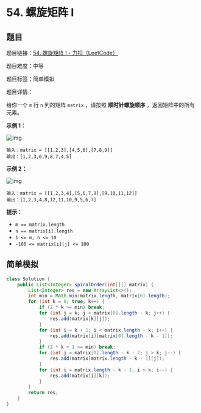 # 54. 螺旋矩阵 I

## 题目

题目链接：[54. 螺旋矩阵 I - 力扣（LeetCode）](https://leetcode.cn/problems/spiral-matrix/description/)

题目难度：中等

题目标签：简单模拟

题目详情：

给你一个 `m` 行 `n` 列的矩阵 `matrix` ，请按照 **顺时针螺旋顺序** ，返回矩阵中的所有元素。

**示例 1：**

![img](https://assets.leetcode.com/uploads/2020/11/13/spiral1.jpg)

```
输入：matrix = [[1,2,3],[4,5,6],[7,8,9]]
输出：[1,2,3,6,9,8,7,4,5]
```

**示例 2：**

![img](https://assets.leetcode.com/uploads/2020/11/13/spiral.jpg)

```
输入：matrix = [[1,2,3,4],[5,6,7,8],[9,10,11,12]]
输出：[1,2,3,4,8,12,11,10,9,5,6,7]
```

**提示：**

- `m == matrix.length`
- `n == matrix[i].length`
- `1 <= m, n <= 10`
- `-100 <= matrix[i][j] <= 100`



## 简单模拟

``` java
class Solution {
    public List<Integer> spiralOrder(int[][] matrix) {
        List<Integer> res = new ArrayList<>();
        int min = Math.min(matrix.length, matrix[0].length);
        for (int k = 0; true; k++) {
            if (2 * k >= min) break;
            for (int j = k; j < matrix[0].length - k; j++) {
                res.add(matrix[k][j]);
            }
            for (int i = k + 1; i < matrix.length - k; i++) {
                res.add(matrix[i][matrix[0].length - k - 1]);
            }
            if (2 * k + 1 >= min) break;
            for (int j = matrix[0].length - k - 2; j > k; j--) {
                res.add(matrix[matrix.length - k - 1][j]);
            }
            for (int i = matrix.length - k - 1; i > k; i--) {
                res.add(matrix[i][k]);
            }
        }
        return res;
    }
}
```